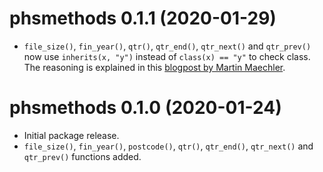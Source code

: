 # phsmethods 0.1.1 (2020-01-29)
- `file_size()`, `fin_year()`, `qtr()`, `qtr_end()`, `qtr_next()` and `qtr_prev()` now use `inherits(x, "y")` instead of `class(x) == "y"` to check class. The reasoning is explained in this [blogpost by Martin Maechler](https://developer.r-project.org/Blog/public/2019/11/09/when-you-think-class.-think-again/index.html). 

# phsmethods 0.1.0 (2020-01-24)

- Initial package release.
- `file_size()`, `fin_year()`, `postcode()`, `qtr()`, `qtr_end()`, `qtr_next()` and `qtr_prev()` functions added.

